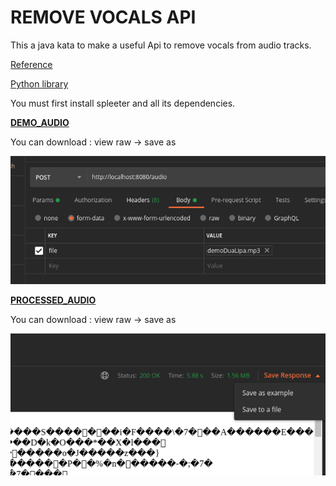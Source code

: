 # REMOVE VOCALS API 
This a java kata to make a useful Api to remove vocals from audio tracks.


[Reference](https://medium.com/habilelabs/spleeter-a-tensorflow-based-python-library-f084960c3ed8)

[Python library](https://github.com/deezer/spleeter)

You must first install spleeter and all its dependencies.

[__DEMO_AUDIO__](https://github.com/delalama/removeVocals/blob/master/docu/demoDuaLipa.mp3)

You can download : view raw -> save as

![](https://github.com/delalama/removeVocals/blob/master/docu/post%20mp3.png)

[__PROCESSED_AUDIO__](https://github.com/delalama/removeVocals/blob/master/docu/processed.mp3)

You can download : view raw -> save as

![](https://github.com/delalama/removeVocals/blob/master/docu/save%20to%20file.png)
